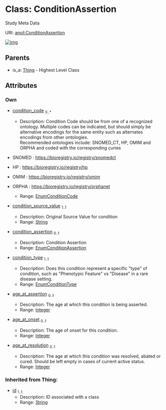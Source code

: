 
# Class: ConditionAssertion

Study Meta Data

URI: [anvil:ConditionAssertion](https://anvilproject.org/acr-harmonized-data-model/ConditionAssertion)


[![img](https://yuml.me/diagram/nofunky;dir:TB/class/[Thing],[Thing]^-[ConditionAssertion&#124;condition_code:EnumConditionCode%20*;condition_source_value:string;condition_assertion:EnumConditionAssertion%20%3F;condition_type:EnumConditionType;age_at_assertion:integer%20%3F;age_at_onset:integer%20%3F;age_at_resolution:integer%20%3F;id(i):string])](https://yuml.me/diagram/nofunky;dir:TB/class/[Thing],[Thing]^-[ConditionAssertion&#124;condition_code:EnumConditionCode%20*;condition_source_value:string;condition_assertion:EnumConditionAssertion%20%3F;condition_type:EnumConditionType;age_at_assertion:integer%20%3F;age_at_onset:integer%20%3F;age_at_resolution:integer%20%3F;id(i):string])

## Parents

 *  is_a: [Thing](Thing.md) - Highest Level Class

## Attributes


### Own

 * [condition_code](condition_code.md)  <sub>0..\*</sub>
     * Description: Condition Code should be from one of a recognized ontology. Multiple codes can be indicated, but should simply be alternative encodings for the same entity such as alternates encodings from other ontologies.       
Recommended ontologies include: SNOMED_CT, HP, OMIM and ORPHA and coded with the corresponding curies
* SNOMED : https://bioregistry.io/registry/snomedct
* HP : https://bioregistry.io/registry/hp
* OMIM : https://bioregistry.io/registry/omim
* ORPHA : https://bioregistry.io/registry/orphanet

     * Range: [EnumConditionCode](EnumConditionCode.md)
 * [condition_source_value](condition_source_value.md)  <sub>1..1</sub>
     * Description: Original Source Value for condition
     * Range: [String](types/String.md)
 * [condition_assertion](condition_assertion.md)  <sub>0..1</sub>
     * Description: Condition Assertion
     * Range: [EnumConditionAssertion](EnumConditionAssertion.md)
 * [condition_type](condition_type.md)  <sub>1..1</sub>
     * Description: Does this condition represent a specific "type" of condition, such as "Phenotypic Feature" vs "Disease" in a rare disease setting.
     * Range: [EnumConditionType](EnumConditionType.md)
 * [age_at_assertion](age_at_assertion.md)  <sub>0..1</sub>
     * Description: The age at which this condition is being asserted.
     * Range: [Integer](types/Integer.md)
 * [age_at_onset](age_at_onset.md)  <sub>0..1</sub>
     * Description: The age of onset for this condition.
     * Range: [Integer](types/Integer.md)
 * [age_at_resolution](age_at_resolution.md)  <sub>0..1</sub>
     * Description: The age at which this condition was resolved, abated or cured. Should be left empty in cases of current active status.
     * Range: [Integer](types/Integer.md)

### Inherited from Thing:

 * [id](id.md)  <sub>1..1</sub>
     * Description: ID associated with a class
     * Range: [String](types/String.md)
